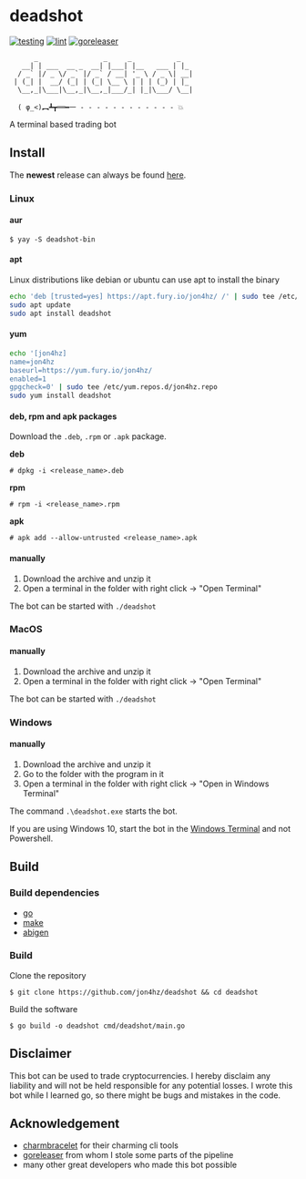 # deadshot
[![testing](https://github.com/jon4hz/deadshot/actions/workflows/testing.yml/badge.svg)](https://github.com/jon4hz/deadshot/actions/workflows/testing.yml)
[![lint](https://github.com/jon4hz/deadshot/actions/workflows/lint.yml/badge.svg)](https://github.com/jon4hz/deadshot/actions/workflows/lint.yml)
[![goreleaser](https://github.com/jon4hz/deadshot/actions/workflows/goreleaser.yml/badge.svg)](https://github.com/jon4hz/deadshot/actions/workflows/goreleaser.yml)

```
      _                _     _           _   
   __| | ___  __ _  __| |___| |__   ___ | |_ 
  / _` |/ _ \/ _` |/ _` / __| '_ \ / _ \| __|
 | (_| |  __/ (_| | (_| \__ \ | | | (_) | |_ 
  \__,_|\___|\__,_|\__,_|___/_| |_|\___/ \__|
                                              
  ( φ_<)︻┻┳══━一 - - - - - - - - - - - - 💥   

```
A terminal based trading bot

## Install
The **newest** release can always be found [here][release].  

[release]: https://github.com/jon4hz/deadshot/releases

### Linux

#### aur
```
$ yay -S deadshot-bin
```

#### apt
Linux distributions like debian or ubuntu can use apt to install the binary
```bash
echo 'deb [trusted=yes] https://apt.fury.io/jon4hz/ /' | sudo tee /etc/apt/sources.list.d/jon4hz.list
sudo apt update
sudo apt install deadshot
```

#### yum
```bash
echo '[jon4hz]
name=jon4hz
baseurl=https://yum.fury.io/jon4hz/
enabled=1
gpgcheck=0' | sudo tee /etc/yum.repos.d/jon4hz.repo
sudo yum install deadshot
```

#### deb, rpm and apk packages

Download the `.deb`, `.rpm` or `.apk` package.  

**deb**
```
# dpkg -i <release_name>.deb
```

**rpm**
```
# rpm -i <release_name>.rpm
```

**apk**
```
# apk add --allow-untrusted <release_name>.apk
```

#### manually
1. Download the archive and unzip it
2. Open a terminal in the folder with right click -> "Open Terminal"

The bot can be started with `./deadshot`

### MacOS
#### manually
1. Download the archive and unzip it
2. Open a terminal in the folder with right click -> "Open Terminal"

The bot can be started with `./deadshot`

### Windows
#### manually

1. Download the archive and unzip it
2. Go to the folder with the program in it
3. Open a terminal in the folder with right click -> "Open in Windows Terminal"

The command `.\deadshot.exe` starts the bot.

If you are using Windows 10, start the bot in the [Windows Terminal][winterm] and not Powershell.

[winterm]: https://www.microsoft.com/en-US/p/windows-terminal/9n0dx20hk701


## Build

### Build dependencies
- [go](https://go.dev/)
- [make](https://www.gnu.org/software/make/)
- [abigen](https://github.com/ethereum/go-ethereum)

### Build
Clone the repository
```
$ git clone https://github.com/jon4hz/deadshot && cd deadshot
```

Build the software
```
$ go build -o deadshot cmd/deadshot/main.go
```

## Disclaimer
This bot can be used to trade cryptocurrencies. I hereby disclaim any liability and will not be held responsible for any potential losses.
I wrote this bot while I learned go, so there might be bugs and mistakes in the code.


## Acknowledgement
- [charmbracelet](https://github.com/charmbracelet) for their charming cli tools
- [goreleaser](https://github.com/goreleaser) from whom I stole some parts of the pipeline 
- many other great developers who made this bot possible